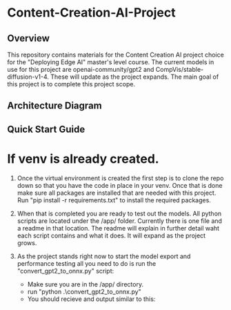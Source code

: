 # Content-Creation-AI-Project

## Overview
This repository contains materials for the Content Creation AI project choice  for the "Deploying Edge AI" master's level course. The current models in use for this project are openai-community/gpt2 and CompVis/stable-diffusion-v1-4. These will update as the project expands. The main goal of this project is to complete this project scope. 



## Architecture Diagram

## Quick Start Guide

# If venv is already created.
1. Once the virtual environment is created the first step is to clone the repo down so that you have the code in place in your venv. Once that is done make sure all packages    are installed that are needed with this project. Run "pip install -r requirements.txt" to install the required packages.

2. When that is completed you are ready to test out the models. All python scripts are located under the /app/ folder. Currently there is one file and a readme in that location. The readme will explain in further detail waht each script contains and what it does. It will expand as the project grows. 

3. As the project stands right now to start the model export and performance testing all you need to do is run the "convert_gpt2_to_onnx.py" script: 

    - Make sure you are in the /app/ directory.
    - run "python .\convert_gpt2_to_onnx.py" 
    - You should recieve and output similar to this: 

    